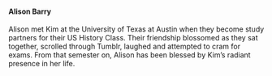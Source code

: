 
#### Alison Barry

Alison met Kim at the University of Texas at Austin when they become study partners for their US History Class. Their friendship blossomed as they sat together, scrolled through Tumblr, laughed and attempted to cram for exams. From that semester on, Alison has been blessed by Kim’s radiant presence in her life.

